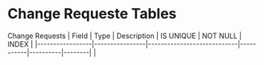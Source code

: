# Change Requeste Tables
Change Requests
| Field           | Type           | Description                | IS UNIQUE | NOT NULL | INDEX  |
|-----------------|----------------|----------------------------|-----------|----------|--------|
|
